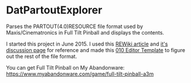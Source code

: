 # DatPartoutExplorer
Parses the PARTOUT(4.0)RESOURCE file format used by Maxis/Cinematronics in Full Tilt Pinball and displays the contents.

I started this project in June 2015. I used this [REWiki article](https://web.archive.org/web/20180221135500/http://rewiki.regengedanken.de:80/wiki/.DAT_(PARTOUT)) and [it's discussion page](https://web.archive.org/web/20180122030304/http://rewiki.regengedanken.de/wiki/Talk:.DAT_(PARTOUT)) for reference and made this [010 Editor Template](https://gist.github.com/belaw/01f22c91a7c073004096f34291943f6f) to figure out the rest of the file format.

You can get Full Tilt Pinball on My Abandonware: https://www.myabandonware.com/game/full-tilt-pinball-a3m
